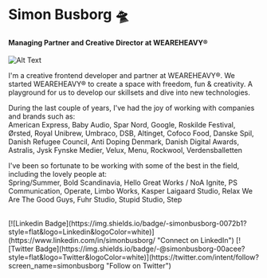 # Simon Busborg 🛸
#### Managing Partner and Creative Director at WEAREHEAVY®

![Alt Text](https://media2.giphy.com/media/KBfKueAjIJV8Q/giphy.gif)

I'm a creative frontend developer and partner at WEAREHEAVY®. We started WEAREHEAVY® to create a space with freedom, fun & creativity. A playground for us to develop our skillsets and dive into new technologies.

During the last couple of years, I've had the joy of working with companies and brands such as: <br />
American Express, Baby Audio, Spar Nord, Google, Roskilde Festival, Ørsted, Royal Unibrew, Umbraco, DSB, Altinget, Cofoco Food, Danske Spil, Danish Refugee Council, Anti Doping Denmark, Danish Digital Awards, Astralis, Jysk Fynske Medier, Velux, Menu, Rockwool, Verdensballetten

I've been so fortunate to be working with some of the best in the field, including the lovely people at: <br />
Spring/Summer, Bold Scandinavia, Hello Great Works / NoA Ignite, PS Communication, Operate, Limbo Works, Kasper Laigaard Studio, Relax We Are The Good Guys, Fuhr Studio, Stupid Studio, Step

<br />
[![Linkedin Badge](https://img.shields.io/badge/-simonbusborg-0072b1?style=flat&logo=Linkedin&logoColor=white)](https://www.linkedin.com/in/simonbusborg/ "Connect on LinkedIn") [![Twitter Badge](https://img.shields.io/badge/-@simonbusborg-00acee?style=flat&logo=Twitter&logoColor=white)](https://twitter.com/intent/follow?screen_name=simonbusborg "Follow on Twitter")
